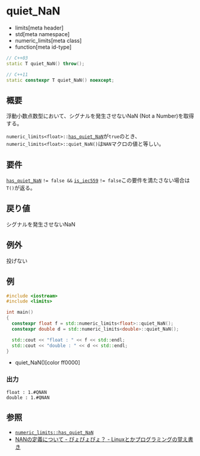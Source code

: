 # quiet_NaN
* limits[meta header]
* std[meta namespace]
* numeric_limits[meta class]
* function[meta id-type]

```cpp
// C++03
static T quiet_NaN() throw();

// C++11
static constexpr T quiet_NaN() noexcept;
```

## 概要
浮動小数点数型において、シグナルを発生させないNaN (Not a Number)を取得する。  

`numeric_limits<float>::`[`has_quiet_NaN`](has_quiet_nan.md)が`true`のとき、`numeric_limits<float>::quiet_NaN()`は`NAN`マクロの値と等しい。


## 要件
[`has_quiet_NaN`](has_quiet_nan.md) `!= false &&` [`is_iec559`](is_iec559.md) `!= false`この要件を満たさない場合は`T()`が返る。


## 戻り値
シグナルを発生させないNaN


## 例外
投げない


## 例
```cpp example
#include <iostream>
#include <limits>

int main()
{
  constexpr float f = std::numeric_limits<float>::quiet_NaN();
  constexpr double d = std::numeric_limits<double>::quiet_NaN();

  std::cout << "float : " << f << std::endl;
  std::cout << "double : " << d << std::endl;
}
```
* quiet_NaN()[color ff0000]

### 出力
```
float : 1.#QNAN
double : 1.#QNAN
```

## 参照
* [`numeric_limits::has_quiet_NaN`](quiet_nan.md)
* [NANの定義について - ぴょぴょぴょ？ - Linuxとかプログラミングの覚え書き](http://d.hatena.ne.jp/pyopyopyo/20100330/p1)

